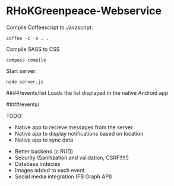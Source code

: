 RHoKGreenpeace-Webservice
=========================

Compile Coffeescript to Javascript:

    coffee -c -o . .

Compile SASS to CSS

    compass compile

Start server:

    node server.js


####/events/list
Loads the list displayed in the native Android app

####/events/


TODO:

- Native app to recieve messages from the server
- Native app to display notifications based on location 
- Native app to sync data


* Better backend (c RUD)
* Security (Sanitization and validation, CSRF!!!!!)
* Database indecies
* Images added to each event
* Social media integration (FB Graph API)

